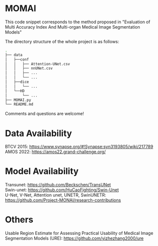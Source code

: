 # MOMAI

This code snippet corresponds to the method proposed in "Evaluation of Multi Accuracy Index And Multi-organ Medical Image Segmentation Models"


The directory structure of the whole project is as follows:
```bash
.
├── data
│   ├──conf
│   │   ├── Attention-UNet.csv
│   │   ├── nnUNet.csv
│   │   ├── ...
│   │   └── ...
│   ├──dice
│   │   └── ...
│   └──HD
│       └── ...
├── MOMAI.py         
└── README.md
```

Comments and questions are welcome! 

# Data Availability
BTCV 2015: https://www.synapse.org/#!Synapse:syn3193805/wiki/217789  
AMOS 2022: https://amos22.grand-challenge.org/

# Model Availability
Transunet: https://github.com/Beckschen/TransUNet  
Swin-unet: https://github.com/HuCaoFighting/Swin-Unet  
U-Net, V-Net, Attention unet, UNETR, SwinUNETR: https://github.com/Project-MONAI/research-contributions

# Others
Usable Region Estimate for Assessing Practical Usability of Medical Image Segmentation Models (URE): https://github.com/yizhezhang2000/ure
